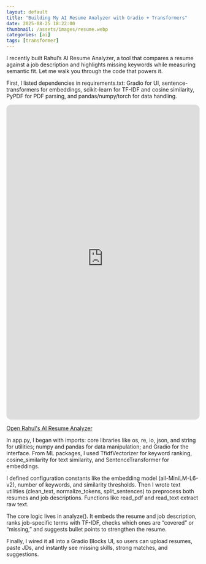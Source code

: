 ```yaml
---
layout: default
title: "Building My AI Resume Analyzer with Gradio + Transformers"
date: 2025-08-25 18:22:00
thumbnail: /assets/images/resume.webp
categories: [ai]
tags: [transformer]
---
```


I recently built Rahul’s AI Resume Analyzer, a tool that compares a resume against a job description and highlights missing keywords while measuring semantic fit. Let me walk you through the code that powers it.

First, I listed dependencies in requirements.txt: Gradio for UI, sentence-transformers for embeddings, scikit-learn for TF-IDF and cosine similarity, PyPDF for PDF parsing, and pandas/numpy/torch for data handling.

<div class="hf-embed" markdown="1">
  <iframe
    src="https://rahulbhattacharya-zenrise.hf.space/?__theme=light"
    title="Rahul's AI Resume Analyzer"
    loading="lazy"
    allow="camera; microphone; clipboard-read; clipboard-write; fullscreen; autoplay"
    style="width:100%;height:820px;border:0;border-radius:12px;overflow:hidden">
  </iframe>
  <noscript>
    <p><a href="https://huggingface.co/spaces/RahulBhattacharya/Rahuls_AI_Resume_Analyzer">Open Rahul's AI Resume Analyzer</a></p>
  </noscript>
</div>

In app.py, I began with imports: core libraries like os, re, io, json, and string for utilities; numpy and pandas for data manipulation; and Gradio for the interface. From ML packages, I used TfidfVectorizer for keyword ranking, cosine_similarity for text similarity, and SentenceTransformer for embeddings.

I defined configuration constants like the embedding model (all-MiniLM-L6-v2), number of keywords, and similarity thresholds. Then I wrote text utilities (clean_text, normalize_tokens, split_sentences) to preprocess both resumes and job descriptions. Functions like read_pdf and read_text extract raw text.

The core logic lives in analyze(). It embeds the resume and job description, ranks job-specific terms with TF-IDF, checks which ones are “covered” or “missing,” and suggests bullet points to strengthen the resume.

Finally, I wired it all into a Gradio Blocks UI, so users can upload resumes, paste JDs, and instantly see missing skills, strong matches, and suggestions.
